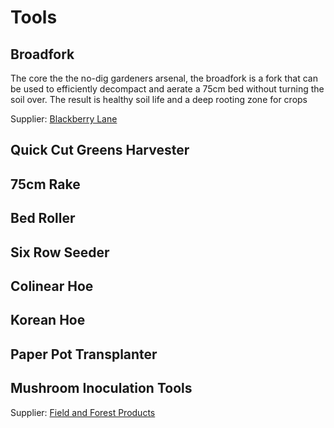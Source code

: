 # Tools

## Broadfork

The core the the no-dig gardeners arsenal, the broadfork is a fork that can be used to efficiently decompact and aerate a 75cm bed without turning the soil over. The result is healthy soil life and a deep rooting zone for crops

Supplier: [Blackberry Lane](http://www.blackberrylane.co.uk/broadfork.html)

## Quick Cut Greens Harvester

## 75cm Rake

## Bed Roller

## Six Row Seeder

## Colinear Hoe

## Korean Hoe

## Paper Pot Transplanter

## Mushroom Inoculation Tools

Supplier: [Field and Forest Products](https://www.fieldforest.net/Cultivation-Tools/products/6/)
